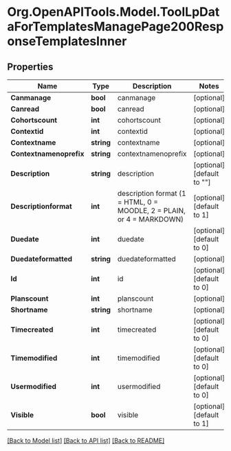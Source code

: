 # Org.OpenAPITools.Model.ToolLpDataForTemplatesManagePage200ResponseTemplatesInner

## Properties

Name | Type | Description | Notes
------------ | ------------- | ------------- | -------------
**Canmanage** | **bool** | canmanage | [optional] 
**Canread** | **bool** | canread | [optional] 
**Cohortscount** | **int** | cohortscount | [optional] 
**Contextid** | **int** | contextid | [optional] 
**Contextname** | **string** | contextname | [optional] 
**Contextnamenoprefix** | **string** | contextnamenoprefix | [optional] 
**Description** | **string** | description | [optional] [default to ""]
**Descriptionformat** | **int** | description format (1 &#x3D; HTML, 0 &#x3D; MOODLE, 2 &#x3D; PLAIN, or 4 &#x3D; MARKDOWN) | [optional] [default to 1]
**Duedate** | **int** | duedate | [optional] [default to 0]
**Duedateformatted** | **string** | duedateformatted | [optional] 
**Id** | **int** | id | [optional] [default to 0]
**Planscount** | **int** | planscount | [optional] 
**Shortname** | **string** | shortname | [optional] 
**Timecreated** | **int** | timecreated | [optional] [default to 0]
**Timemodified** | **int** | timemodified | [optional] [default to 0]
**Usermodified** | **int** | usermodified | [optional] [default to 0]
**Visible** | **bool** | visible | [optional] [default to 1]

[[Back to Model list]](../README.md#documentation-for-models) [[Back to API list]](../README.md#documentation-for-api-endpoints) [[Back to README]](../README.md)


